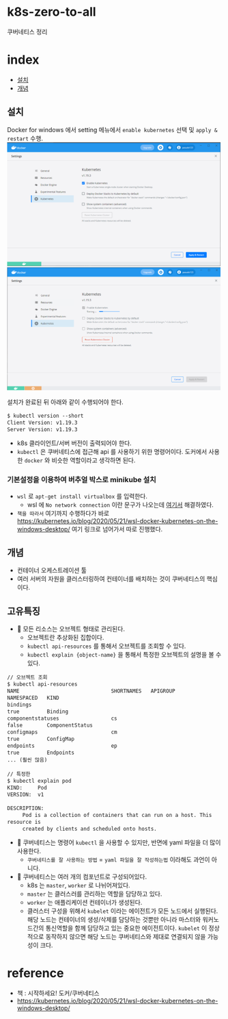 # k8s-zero-to-all
쿠버네티스 정리

# index
* [설치](#install)
* [개념](#concept)

## <a id="install"></a>설치
Docker for windows 에서 setting 메뉴에서 `enable kubernetes` 선택 및 `apply & restart` 수행.
<img src="../Image/20210207_k8s01.png" width="500" />
<img src="../Image/20210207_k8s02.png" width="500" />

설치가 완료된 뒤 아래와 같이 수행되어야 한다.
```
$ kubectl version --short
Client Version: v1.19.3
Server Version: v1.19.3
```
* k8s 클라이언트/서버 버전이 출력되어야 한다.
* `kubectl` 은 쿠버네티스에 접근해 api 를 사용하기 위한 명령어이다. 도커에서 사용한 `docker` 와 비슷한 역할이라고 생각하면 된다.

### 기본설정을 이용하여 버추얼 박스로 minikube 설치
* `wsl` 로 `apt-get install virtualbox` 를 입력한다.
  * wsl 에 `No network connection` 이란 문구가 나오는데 [여기서](https://github.com/microsoft/WSL/issues/5336) 해결하였다.
* `책을 따라서` 여기까지 수행하다가 바로 https://kubernetes.io/blog/2020/05/21/wsl-docker-kubernetes-on-the-windows-desktop/ 여기 링크로 넘어가서 따로 진행했다.

## <a id="concept"></a>개념
* 컨테이너 오케스트레이션 툴
* 여러 서버의 자원을 클러스터링하여 컨테이너를 배치하는 것이 쿠버네티스의 핵심이다.

## <a id="feature"></a>고유특징
* 🦾 모든 리소스는 오브젝트 형태로 관리된다.
  * 오브젝트란 추상화된 집합이다.
  * `kubectl api-resources` 를 통해서 오브젝트를 조회할 수 있다.
  * `kubectl explain {object-name}` 을 통해서 특정한 오브젝트의 설명을 볼 수 있다.

```
// 오브젝트 조회
$ kubectl api-resources
NAME                              SHORTNAMES   APIGROUP                       NAMESPACED   KIND
bindings                                                                      true         Binding
componentstatuses                 cs                                          false        ComponentStatus
configmaps                        cm                                          true         ConfigMap
endpoints                         ep                                          true         Endpoints
... (훨씬 많음)

// 특정한 
$ kubectl explain pod
KIND:     Pod
VERSION:  v1

DESCRIPTION:
     Pod is a collection of containers that can run on a host. This resource is
     created by clients and scheduled onto hosts.
```

* 🦾 쿠버네티스는 명령어 `kubectl` 을 사용할 수 있지만, 반면에 yaml 파일을 더 많이 사용한다.
  * `쿠버네티스를 잘 사용하는 방법` = `yaml 파일을 잘 작성하는법` 이라해도 과언이 아니다.
* 🦾 쿠버네티스는 여러 개의 컴포넌트로 구성되어있다.
  * k8s 는 `master`, `worker` 로 나뉘어져있다.
  * `master` 는 클러스러를 관리하는 역할을 담당하고 있다.
  * `worker` 는 애플리케이션 컨테이너가 생성된다.
  * 클러스터 구성을 위해서 `kubelet` 이라는 에이전트가 모든 노드에서 실행된다. 해당 노드는 컨테이너의 생성/삭제를 담당하는 것뿐만 아니라 마스터와 워커노드간의 통신역할을 함께 담당하고 있는 중요한 에이전트이다. `kubelet` 이 정상적으로 동작하지 않으면 해당 노드는 쿠버네티스와 제대로 연결되지 않을 가능성이 크다.


# reference
* 책 : 시작하세요! 도커/쿠버네티스
* https://kubernetes.io/blog/2020/05/21/wsl-docker-kubernetes-on-the-windows-desktop/
